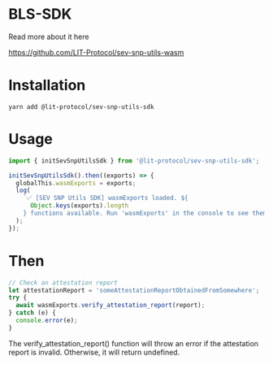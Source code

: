 # BLS-SDK

Read more about it here

https://github.com/LIT-Protocol/sev-snp-utils-wasm

# Installation

```
yarn add @lit-protocol/sev-snp-utils-sdk
```

# Usage

```js
import { initSevSnpUtilsSdk } from '@lit-protocol/sev-snp-utils-sdk';

initSevSnpUtilsSdk().then((exports) => {
  globalThis.wasmExports = exports;
  log(
    `✅ [SEV SNP Utils SDK] wasmExports loaded. ${
      Object.keys(exports).length
    } functions available. Run 'wasmExports' in the console to see them.`
  );
});
```

# Then

```js
// Check an attestation report
let attestationReport = 'someAttestationReportObtainedFromSomewhere';
try {
  await wasmExports.verify_attestation_report(report);
} catch (e) {
  console.error(e);
}
```

The verify_attestation_report() function will throw an error if the attestation report is invalid. Otherwise, it will return undefined.
